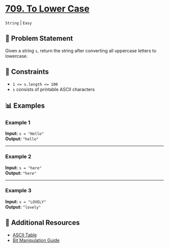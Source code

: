 # [709. To Lower Case](https://leetcode.com/problems/to-lower-case)
`String` | `Easy`

## 📝 Problem Statement
Given a string `s`, return the string after converting all uppercase letters to lowercase.

## 🔢 Constraints
- `1 <= s.length <= 100`
- `s` consists of printable ASCII characters

## 📊 Examples

### Example 1
**Input:** `s = "Hello"`  
**Output:** `"hello"`  

---

### Example 2
**Input:** `s = "here"`  
**Output:** `"here"`  

---

### Example 3
**Input:** `s = "LOVELY"`  
**Output:** `"lovely"`  

## 🔗 Additional Resources
- [ASCII Table](https://www.asciitable.com/)
- [Bit Manipulation Guide](https://leetcode.com/problems/sum-of-two-integers/solutions/84278/a-summary-how-to-use-bit-manipulation-to-solve-problems-easily-and-efficiently/)
